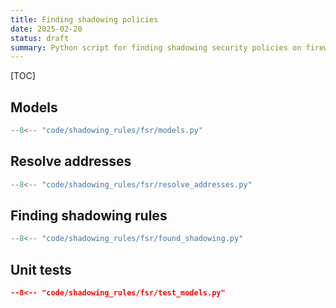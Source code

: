 ```yaml
---
title: Finding shadowing policies
date: 2025-02-20
status: draft
summary: Python script for finding shadowing security policies on firewall.
---
```


[TOC]

## Models

```python
--8<-- "code/shadowing_rules/fsr/models.py"
```

## Resolve addresses

```python
--8<-- "code/shadowing_rules/fsr/resolve_addresses.py"
```

## Finding shadowing rules

```python
--8<-- "code/shadowing_rules/fsr/found_shadowing.py"
```

## Unit tests

```json
--8<-- "code/shadowing_rules/fsr/test_models.py"
```

